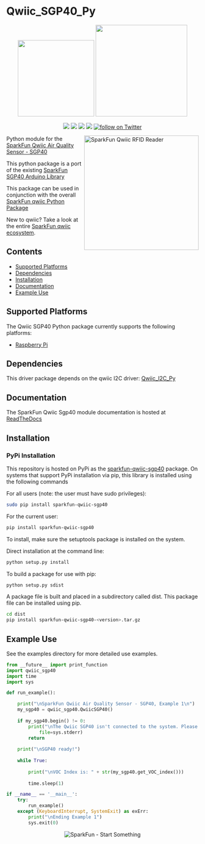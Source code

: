 Qwiic_SGP40_Py
===============

<p align="center">
   <img src="https://cdn.sparkfun.com/assets/custom_pages/2/7/2/qwiic-logo-registered.jpg"  width=200>  
   <img src="https://www.python.org/static/community_logos/python-logo-master-v3-TM.png"  width=240>   
</p>
<p align="center">
	<a href="https://pypi.org/project/sparkfun-qwiic-sgp40/" alt="Package">
		<img src="https://img.shields.io/pypi/pyversions/sparkfun-qwiic-sgp40.svg" /></a>
	<a href="https://github.com/sparkfun/Qwiic_SGP40_Py/issues" alt="Issues">
		<img src="https://img.shields.io/github/issues/sparkfun/Qwiic_SGP40_Py.svg" /></a>
	<a href="https://qwiic-sgp40-py.readthedocs.io/en/latest/?" alt="Documentation">
		<img src="https://readthedocs.org/projects/qwiic-sgp40-py/badge/?version=latest&style=flat" /></a>
	<a href="https://github.com/sparkfun/Qwiic_SGP40_Py/blob/master/LICENSE" alt="License">
		<img src="https://img.shields.io/badge/license-MIT-blue.svg" /></a>
	<a href="https://twitter.com/intent/follow?screen_name=sparkfun">
        	<img src="https://img.shields.io/twitter/follow/sparkfun.svg?style=social&logo=twitter"
           	 alt="follow on Twitter"></a>

</p>

<img src="https://cdn.sparkfun.com/assets/parts/1/7/6/8/0/18345-SparkFun_Air_Quality_Sensor_Breakout_-_SGP40__Qwiic_-01.jpg"  align="right" width=300 alt="SparkFun Qwiic RFID Reader">

Python module for the [SparkFun Qwiic Air Quality Sensor - SGP40](https://www.sparkfun.com/products/18345)

This python package is a port of the existing [SparkFun SGP40 Arduino Library](https://github.com/sparkfun/SparkFun_SGP40_Arduino_Library)

This package can be used in conjunction with the overall [SparkFun qwiic Python Package](https://github.com/sparkfun/Qwiic_Py)

New to qwiic? Take a look at the entire [SparkFun qwiic ecosystem](https://www.sparkfun.com/qwiic).

## Contents

* [Supported Platforms](#supported-platforms)
* [Dependencies](#dependencies)
* [Installation](#installation)
* [Documentation](#documentation)
* [Example Use](#example-use)

Supported Platforms
--------------------
The Qwiic SGP40 Python package currently supports the following platforms:
* [Raspberry Pi](https://www.sparkfun.com/search/results?term=raspberry+pi)

Dependencies
--------------
This driver package depends on the qwiic I2C driver:
[Qwiic_I2C_Py](https://github.com/sparkfun/Qwiic_I2C_Py)

Documentation
-------------
The SparkFun Qwiic Sgp40 module documentation is hosted at [ReadTheDocs](https://qwiic-sgp40-py.readthedocs.io/en/latest/?)

Installation
---------------
### PyPi Installation

This repository is hosted on PyPi as the [sparkfun-qwiic-sgp40](https://pypi.org/project/sparkfun-qwiic-sgp40/) package. On systems that support PyPi installation via pip, this library is installed using the following commands

For all users (note: the user must have sudo privileges):
```sh
sudo pip install sparkfun-qwiic-sgp40
```
For the current user:

```sh
pip install sparkfun-qwiic-sgp40
```
To install, make sure the setuptools package is installed on the system.

Direct installation at the command line:
```sh
python setup.py install
```

To build a package for use with pip:
```sh
python setup.py sdist
 ```
A package file is built and placed in a subdirectory called dist. This package file can be installed using pip.
```sh
cd dist
pip install sparkfun-qwiic-sgp40-<version>.tar.gz
```

Example Use
 -------------
See the examples directory for more detailed use examples.

```python
from __future__ import print_function
import qwiic_sgp40
import time
import sys

def run_example():

	print("\nSparkFun Qwiic Air Quality Sensor - SGP40, Example 1\n")
	my_sgp40 = qwiic_sgp40.QwiicSGP40()
	
	if my_sgp40.begin() != 0:
		print("\nThe Qwiic SGP40 isn't connected to the system. Please check your connection", \
			file=sys.stderr)
		return
	
	print("\nSGP40 ready!")
	
	while True:
		
		print("\nVOC Index is: " + str(my_sgp40.get_VOC_index()))
		
		time.sleep(1)

if __name__ == '__main__':
	try:
		run_example()
	except (KeyboardInterrupt, SystemExit) as exErr:
		print("\nEnding Example 1")
		sys.exit(0)
```
<p align="center">
<img src="https://cdn.sparkfun.com/assets/custom_pages/3/3/4/dark-logo-red-flame.png" alt="SparkFun - Start Something">
</p>
